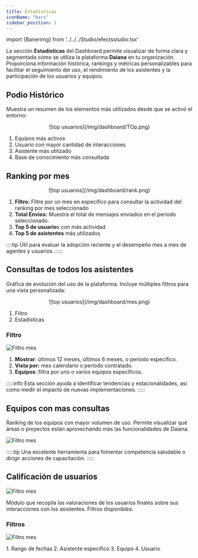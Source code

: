 ```yaml
---
title: Estadísticas
iconName: "bars"
sidebar_position: 1
---
```

import {Banerimg} from '../../../Studio/efectsstudio.tsx'

La sección **Estadísticas** del Dashboard permite visualizar de forma clara y segmentada cómo se utiliza la plataforma **Daiana** en tu organización. Proporciona información histórica, rankings y métricas personalizables para facilitar el seguimiento del uso, el rendimiento de los asistentes y la participación de los usuarios y equipos.
<Banerimg img="dashboard/total.gif" />


## Podio Histórico
Muestra un resumen de los elementos más utilizados desde que se activó el entorno:

<p align="center">
![top usuarios](/img/dashboard/TOp.png)
</p>

1. Equipos más activos
2. Usuario con mayor cantidad de interacciones
3. Asistente más utilizado
4. Base de conocimiento más consultada


## Ranking por mes

<p align="center">
![top usuarios](/img/dashboard/rank.png)
</p>

1. **Filtro:** Filtre por un mes en específico para consultar la actividad del ranking por mes seleccionado
2. **Total Envios:** Muestra el total de mensajes enviados en el periodo seleccionado.
3. **Top 5 de usuario**s con más actividad
4. **Top 5 de asistentes** más utilizados

::::tip
Útil para evaluar la adopción reciente y el desempeño mes a mes de agentes y usuarios.
:::::

##  Consultas de todos los asistentes
Gráfica de evolución del uso de la plataforma. Incluye múltiples filtros para una vista personalizada:

<p align="center">
![top usuarios](/img/dashboard/mes.png)
</p>

1. Filtro
2. Estadisticas 

### Filtro
<p align="center">

![Filtro mes](/img/dashboard/filtromes.png)

</p>

1. **Mostrar**: últimos 12 meses, últimos 6 meses, o período específico.
2. **Vista por:** mes calendario o período contratado.
3. **Equipos**: filtra por uno o varios equipos específicos.

:::::info
Esta sección ayuda a identificar tendencias y estacionalidades, así como medir el impacto de nuevas implementaciones.
:::::

## Equipos con mas consultas
Ranking de los equipos con mayor volumen de uso. Permite visualizar qué áreas o proyectos están aprovechando más las funcionalidades de Daiana.
<p align="center">

![Filtro mes](/img/dashboard/equipos.png)

</p>

:::::tip
Una excelente herramienta para fomentar competencia saludable o dirigir acciones de capacitación.
:::::


## Calificación de usuarios
<p align="center">

![Filtro mes](/img/dashboard/calificacion.png)
</p>

Módulo que recopila las valoraciones de los usuarios finales sobre sus interacciones con los asistentes. Filtros disponibles:


### Filtros
<p align="center">

![Filtro mes](/img/dashboard/filtrousurio.png)
</p>
1. Rango de fechas
2. Asistente específico
3. Equipo
4. Usuario
